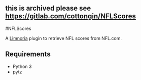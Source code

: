 ## this is archived please see https://gitlab.com/cottongin/NFLScores

#NFLScores

A [Limnoria](https://github.com/ProgVal/Limnoria) plugin to retrieve NFL scores from NFL.com.

## Requirements
* Python 3
* pytz
